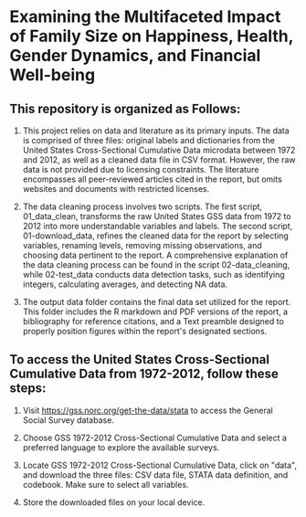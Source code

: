 # Examining the Multifaceted Impact of Family Size on Happiness, Health, Gender Dynamics, and Financial Well-being

## This repository is organized as Follows: 

1. This project relies on data and literature as its primary inputs. The data is comprised of three files: original labels and dictionaries from the United States Cross-Sectional Cumulative Data microdata between 1972 and 2012, as well as a cleaned data file in CSV format. However, the raw data is not provided due to licensing constraints. The literature encompasses all peer-reviewed articles cited in the report, but omits websites and documents with restricted licenses.

2. The data cleaning process involves two scripts. The first script, 01_data_clean, transforms the raw United States GSS data from 1972 to 2012 into more understandable variables and labels. The second script, 01-download_data, refines the cleaned data for the report by selecting variables, renaming levels, removing missing observations, and choosing data pertinent to the report. A comprehensive explanation of the data cleaning process can be found in the script 02-data_cleaning, while 02-test_data conducts data detection tasks, such as identifying integers, calculating averages, and detecting NA data.

3. The output data folder contains the final data set utilized for the report. This folder includes the R markdown and PDF versions of the report, a bibliography for reference citations, and a Text preamble designed to properly position figures within the report's designated sections.

## To access the United States Cross-Sectional Cumulative Data from 1972-2012, follow these steps:

1. Visit https://gss.norc.org/get-the-data/stata to access the General Social Survey database.

2. Choose GSS 1972-2012 Cross-Sectional Cumulative Data and select a preferred language to explore the available surveys.

3. Locate GSS 1972-2012 Cross-Sectional Cumulative Data, click on "data", and download the three files: CSV data file, STATA data definition, and codebook. Make sure to select all variables.

4. Store the downloaded files on your local device.
